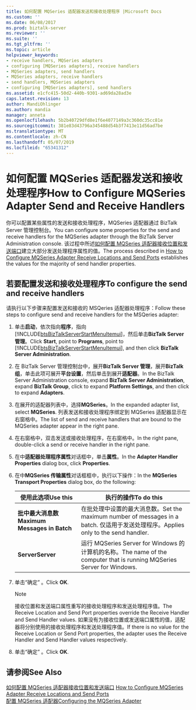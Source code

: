 ```yaml
---
title: 如何配置 MQSeries 适配器发送和接收处理程序 |Microsoft Docs
ms.custom: ''
ms.date: 06/08/2017
ms.prod: biztalk-server
ms.reviewer: ''
ms.suite: ''
ms.tgt_pltfrm: ''
ms.topic: article
helpviewer_keywords:
- receive handlers, MQSeries adapters
- configuring [MQSeries adapters], receive handlers
- MQSeries adapters, send handlers
- MQSeries adapters, receive handlers
- send handlers, MQSeries adapters
- configuring [MQSeries adapters], send handlers
ms.assetid: e1cfc415-50d2-440b-9301-ad69da28ad3e
caps.latest.revision: 13
author: MandiOhlinger
ms.author: mandia
manager: anneta
ms.openlocfilehash: 5b2b40729dfd8e1f6e4077149a3c360dc35cc81e
ms.sourcegitcommit: 381e83d43796a345488d54b3f7413e11d56ad7be
ms.translationtype: MT
ms.contentlocale: zh-CN
ms.lasthandoff: 05/07/2019
ms.locfileid: "65341312"
---
```

# <a name="how-to-configure-mqseries-adapter-send-and-receive-handlers"></a><span data-ttu-id="a8b1e-102">如何配置 MQSeries 适配器发送和接收处理程序</span><span class="sxs-lookup"><span data-stu-id="a8b1e-102">How to Configure MQSeries Adapter Send and Receive Handlers</span></span>
<span data-ttu-id="a8b1e-103">你可以配置某些属性的发送和接收处理程序，MQSeries 适配器通过 BizTalk Server 管理控制台。</span><span class="sxs-lookup"><span data-stu-id="a8b1e-103">You can configure some properties for the send and receive handlers for the MQSeries adapter through the BizTalk Server Administration console.</span></span> <span data-ttu-id="a8b1e-104">该过程中所述[如何配置 MQSeries 适配器接收位置和发送端口](../core/how-to-configure-mqseries-adapter-receive-locations-and-send-ports.md)建立大部分发送处理程序属性的值。</span><span class="sxs-lookup"><span data-stu-id="a8b1e-104">The process described in [How to Configure MQSeries Adapter Receive Locations and Send Ports](../core/how-to-configure-mqseries-adapter-receive-locations-and-send-ports.md) establishes the values for the majority of send handler properties.</span></span>  

## <a name="to-configure-the-send-and-receive-handlers"></a><span data-ttu-id="a8b1e-105">若要配置发送和接收处理程序</span><span class="sxs-lookup"><span data-stu-id="a8b1e-105">To configure the send and receive handlers</span></span>  
 <span data-ttu-id="a8b1e-106">请执行以下步骤来配置发送和接收的 MSQeries 适配器处理程序：</span><span class="sxs-lookup"><span data-stu-id="a8b1e-106">Follow these steps to configure send and receive handlers for the MSQeries adapter:</span></span>  

1. <span data-ttu-id="a8b1e-107">单击**启动**，依次指向**程序**，指向[!INCLUDE[btsBizTalkServerStartMenuItemui](../includes/btsbiztalkserverstartmenuitemui-md.md)]，然后单击**BizTalk Server 管理**。</span><span class="sxs-lookup"><span data-stu-id="a8b1e-107">Click **Start**, point to **Programs**, point to [!INCLUDE[btsBizTalkServerStartMenuItemui](../includes/btsbiztalkserverstartmenuitemui-md.md)], and then click **BizTalk Server Administration**.</span></span>  

2. <span data-ttu-id="a8b1e-108">在 BizTalk Server 管理控制台中，展开**BizTalk Server 管理**，展开**BizTalk 组**，单击此项可展开**平台设置**，然后单击到展开**适配器**。</span><span class="sxs-lookup"><span data-stu-id="a8b1e-108">In the BizTalk Server Administration console, expand **BizTalk Server Administration**, expand **BizTalk Group**, click to expand **Platform Settings**, and then click to expand **Adapters**.</span></span>  

3. <span data-ttu-id="a8b1e-109">在展开的适配器列表中，选择**MQSeries**。</span><span class="sxs-lookup"><span data-stu-id="a8b1e-109">In the expanded adapter list, select **MQSeries**.</span></span> <span data-ttu-id="a8b1e-110">列表发送和接收处理程序绑定到 MQSeries 适配器显示在右窗格中。</span><span class="sxs-lookup"><span data-stu-id="a8b1e-110">The list of send and receive handlers that are bound to the MQSeries adapter appear in the right pane.</span></span>  

4. <span data-ttu-id="a8b1e-111">在右窗格中，双击发送或接收处理程序，在右窗格中。</span><span class="sxs-lookup"><span data-stu-id="a8b1e-111">In the right pane, double-click a send or receive handler in the right pane.</span></span>  

5. <span data-ttu-id="a8b1e-112">在中**适配器处理程序属性**对话框中，单击**属性**。</span><span class="sxs-lookup"><span data-stu-id="a8b1e-112">In the **Adapter Handler Properties** dialog box, click **Properties**.</span></span>  

6. <span data-ttu-id="a8b1e-113">在中**MQSeries 传输属性**对话框框中，执行以下操作：</span><span class="sxs-lookup"><span data-stu-id="a8b1e-113">In the **MQSeries Transport Properties** dialog box, do the following:</span></span>  


   |           <span data-ttu-id="a8b1e-114">使用此选项</span><span class="sxs-lookup"><span data-stu-id="a8b1e-114">Use this</span></span>            |                                    <span data-ttu-id="a8b1e-115">执行的操作</span><span class="sxs-lookup"><span data-stu-id="a8b1e-115">To do this</span></span>                                    |
   |-------------------------------|----------------------------------------------------------------------------------|
   | <span data-ttu-id="a8b1e-116">**批中最大消息数**</span><span class="sxs-lookup"><span data-stu-id="a8b1e-116">**Maximum Messages in Batch**</span></span> | <span data-ttu-id="a8b1e-117">在批处理中设置的最大消息数。</span><span class="sxs-lookup"><span data-stu-id="a8b1e-117">Set the maximum number of messages in a batch.</span></span> <span data-ttu-id="a8b1e-118">仅适用于发送处理程序。</span><span class="sxs-lookup"><span data-stu-id="a8b1e-118">Applies only to the send handler.</span></span> |
   |          <span data-ttu-id="a8b1e-119">**Server**</span><span class="sxs-lookup"><span data-stu-id="a8b1e-119">**Server**</span></span>           |      <span data-ttu-id="a8b1e-120">运行 MQSeries Server for Windows 的计算机的名称。</span><span class="sxs-lookup"><span data-stu-id="a8b1e-120">The name of the computer that is running MQSeries Server for Windows.</span></span>       |


7. <span data-ttu-id="a8b1e-121">单击“确定” 。</span><span class="sxs-lookup"><span data-stu-id="a8b1e-121">Click **OK**.</span></span>  

   > [!NOTE]
   >  <span data-ttu-id="a8b1e-122">接收位置和发送端口属性重写的接收处理程序和发送处理程序值。</span><span class="sxs-lookup"><span data-stu-id="a8b1e-122">The Receive Location and Send Port properties override the Receive Handler and Send Handler values.</span></span> <span data-ttu-id="a8b1e-123">如果没有为接收位置或发送端口属性的值，适配器将分别使用的接收处理程序和发送处理程序值。</span><span class="sxs-lookup"><span data-stu-id="a8b1e-123">If there is no value for the Receive Location or Send Port properties, the adapter uses the Receive Handler and Send Handler values respectively.</span></span>  

8. <span data-ttu-id="a8b1e-124">单击“确定” 。</span><span class="sxs-lookup"><span data-stu-id="a8b1e-124">Click **OK**.</span></span>  

## <a name="see-also"></a><span data-ttu-id="a8b1e-125">请参阅</span><span class="sxs-lookup"><span data-stu-id="a8b1e-125">See Also</span></span>  
 <span data-ttu-id="a8b1e-126">[如何配置 MQSeries 适配器接收位置和发送端口](../core/how-to-configure-mqseries-adapter-receive-locations-and-send-ports.md) </span><span class="sxs-lookup"><span data-stu-id="a8b1e-126">[How to Configure MQSeries Adapter Receive Locations and Send Ports](../core/how-to-configure-mqseries-adapter-receive-locations-and-send-ports.md) </span></span>  
 [<span data-ttu-id="a8b1e-127">配置 MQSeries 适配器</span><span class="sxs-lookup"><span data-stu-id="a8b1e-127">Configuring the MQSeries Adapter</span></span>](../core/configuring-the-mqseries-adapter.md)